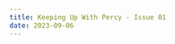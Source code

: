 ```yaml
---
title: Keeping Up With Percy - Issue 01
date: 2023-09-06
---
```


<object data="issue01.pdf" width="1000" height="1000" type="application/pdf"></object>
